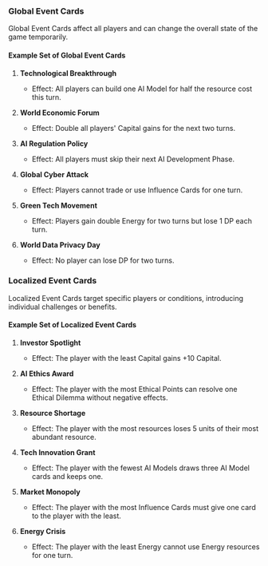 
### Global Event Cards

Global Event Cards affect all players and can change the overall state of the game temporarily.

#### Example Set of Global Event Cards

1. **Technological Breakthrough**
   - Effect: All players can build one AI Model for half the resource cost this turn.

2. **World Economic Forum**
   - Effect: Double all players' Capital gains for the next two turns.

3. **AI Regulation Policy**
   - Effect: All players must skip their next AI Development Phase.

4. **Global Cyber Attack**
   - Effect: Players cannot trade or use Influence Cards for one turn.

5. **Green Tech Movement**
   - Effect: Players gain double Energy for two turns but lose 1 DP each turn.

6. **World Data Privacy Day**
   - Effect: No player can lose DP for two turns.

### Localized Event Cards

Localized Event Cards target specific players or conditions, introducing individual challenges or benefits.

#### Example Set of Localized Event Cards

1. **Investor Spotlight**
   - Effect: The player with the least Capital gains +10 Capital.

2. **AI Ethics Award**
   - Effect: The player with the most Ethical Points can resolve one Ethical Dilemma without negative effects.

3. **Resource Shortage**
   - Effect: The player with the most resources loses 5 units of their most abundant resource.

4. **Tech Innovation Grant**
   - Effect: The player with the fewest AI Models draws three AI Model cards and keeps one.

5. **Market Monopoly**
   - Effect: The player with the most Influence Cards must give one card to the player with the least.

6. **Energy Crisis**
   - Effect: The player with the least Energy cannot use Energy resources for one turn.

